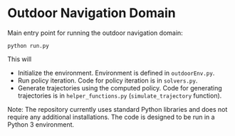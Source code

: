 # Outdoor Navigation Domain

Main entry point for running the outdoor navigation domain:
```
python run.py
```

This will
- Initialize the environment. Environment is defined in `outdoorEnv.py`.
- Run policy iteration. Code for policy iteration is in `solvers.py`.
- Generate trajectories using the computed policy. Code for generating trajectories is in `helper_functions.py` (`simulate_trajectory` function).

Note: The repository currently uses standard Python libraries and does not require any additional installations. The code is designed to be run in a Python 3 environment.